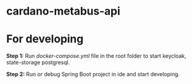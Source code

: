 # cardano-metabus-api

# For developing
**Step 1:** Run _docker-compose.yml_ file in the root folder to start keycloak, state-storage postgresql.

**Step 2:** Run or debug Spring Boot project in ide and start developing.
